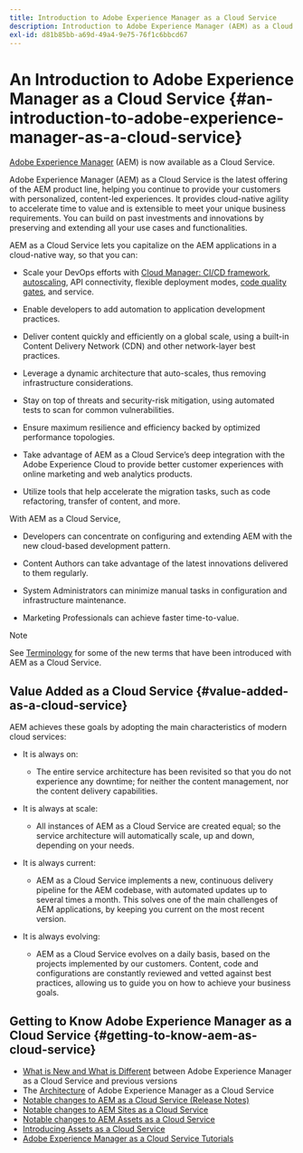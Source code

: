 ```yaml
---
title: Introduction to Adobe Experience Manager as a Cloud Service
description: Introduction to Adobe Experience Manager (AEM) as a Cloud Service.
exl-id: d81b85bb-a69d-49a4-9e75-76f1c6bbcd67
---
```

# An Introduction to Adobe Experience Manager as a Cloud Service {#an-introduction-to-adobe-experience-manager-as-a-cloud-service}

[Adobe Experience Manager](https://www.adobe.com/marketing/experience-manager.html) (AEM) is now available as a Cloud Service.

Adobe Experience Manager (AEM) as a Cloud Service is the latest offering of the AEM product line, helping you continue to provide your customers with personalized, content-led experiences. It provides cloud-native agility to accelerate time to value and is extensible to meet your unique business requirements. You can build on past investments and innovations by preserving and extending all your use cases and functionalities.  

AEM as a Cloud Service lets you capitalize on the AEM applications in a cloud-native way, so that you can: 

* Scale your DevOps efforts with [Cloud Manager: CI/CD framework](https://experienceleague.adobe.com/docs/experience-manager-cloud-service/implementing/using-cloud-manager/configure-pipeline.html?lang=en), [autoscaling](https://experienceleague.adobe.com/docs/experience-manager-cloud-service/overview/architecture.html?lang=en), API connectivity, flexible deployment modes, [code quality gates](https://experienceleague.adobe.com/docs/experience-manager-cloud-service/implementing/using-cloud-manager/test-results/code-quality-testing.html?lang=en), and service.

* Enable developers to add automation to application development practices.

* Deliver content quickly and efficiently on a global scale, using a built-in Content Delivery Network (CDN) and other network-layer best practices.

* Leverage a dynamic architecture that auto-scales, thus removing infrastructure considerations.

* Stay on top of threats and security-risk mitigation, using automated tests to scan for common vulnerabilities.

* Ensure maximum resilience and efficiency backed by optimized performance topologies.

* Take advantage of AEM as a Cloud Service’s deep integration with the Adobe Experience Cloud to provide better customer experiences with online marketing and web analytics products.

* Utilize tools that help accelerate the migration tasks, such as code refactoring, transfer of content, and more.

With AEM as a Cloud Service, 

* Developers can concentrate on configuring and extending AEM with the new cloud-based development pattern.

* Content Authors can take advantage of the latest innovations delivered to them regularly.

* System Administrators can minimize manual tasks in configuration and infrastructure maintenance. 

* Marketing Professionals can achieve faster time-to-value. 

>[!NOTE]
>See [Terminology](terminology.md) for some of the new terms that have been introduced with AEM as a Cloud Service.

## Value Added as a Cloud Service {#value-added-as-a-cloud-service}

AEM achieves these goals by adopting the main characteristics of modern cloud services:

* It is always on:

  * The entire service architecture has been revisited so that you do not experience any downtime; for neither the content management, nor the content delivery capabilities.

* It is always at scale:

  * All instances of AEM as a Cloud Service are created equal; so the service architecture will automatically scale, up and down, depending on your needs.

* It is always current:

  * AEM as a Cloud Service implements a new, continuous delivery pipeline for the AEM codebase, with automated updates up to several times a month. This solves one of the main challenges of AEM applications, by keeping you current on the most recent version.

* It is always evolving:

  * AEM as a Cloud Service evolves on a daily basis, based on the projects implemented by our customers. Content, code and configurations are constantly reviewed and vetted against best practices, allowing us to guide you on how to achieve your business goals.

## Getting to Know Adobe Experience Manager as a Cloud Service {#getting-to-know-aem-as-cloud-service}

* [What is New and What is Different](/help/overview/what-is-new-and-different.md) between Adobe Experience Manager as a Cloud Service and previous versions
* The [Architecture](/help/overview/architecture.md) of Adobe Experience Manager as a Cloud Service
* [Notable changes to AEM as a Cloud Service (Release Notes)](/help/release-notes/aem-cloud-changes.md)
* [Notable changes to AEM Sites as a Cloud Service](/help/sites-cloud/sites-cloud-changes.md)
* [Notable changes to AEM Assets as a Cloud Service](/help/assets/assets-cloud-changes.md)
* [Introducing Assets as a Cloud Service](/help/assets/overview.md)
* [Adobe Experience Manager as a Cloud Service Tutorials](https://experienceleague.adobe.com/docs/experience-manager-learn/cloud-service/overview.html)
